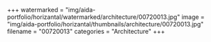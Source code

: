 +++
watermarked = "img/aida-portfolio/horizantal/watermarked/architecture/00720013.jpg"
image = "img/aida-portfolio/horizantal/thumbnails/architecture/00720013.jpg"
filename = "00720013"
categories = "Architecture"
+++
